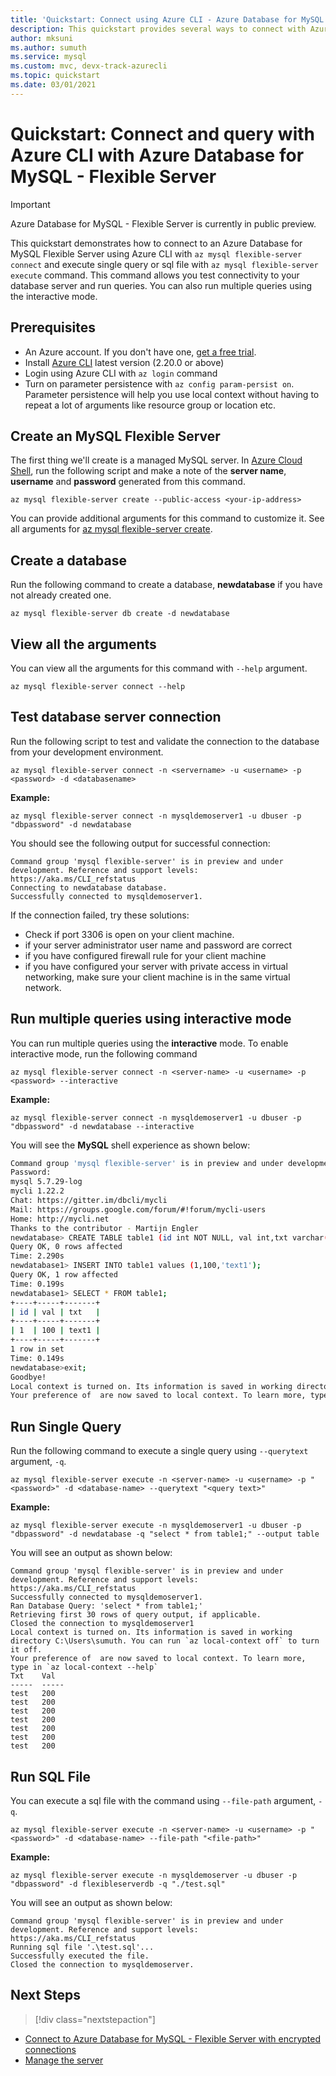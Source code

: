 ```yaml
---
title: 'Quickstart: Connect using Azure CLI - Azure Database for MySQL - Flexible Server'
description: This quickstart provides several ways to connect with Azure CLI with Azure Database for MySQL - Flexible Server.
author: mksuni
ms.author: sumuth
ms.service: mysql
ms.custom: mvc, devx-track-azurecli
ms.topic: quickstart
ms.date: 03/01/2021
---
```


# Quickstart: Connect and query with Azure CLI  with Azure Database for MySQL - Flexible Server

> [!IMPORTANT]
> Azure Database for MySQL - Flexible Server is currently in public preview.

This quickstart demonstrates how to connect to an Azure Database for MySQL Flexible Server using Azure CLI with ```az mysql flexible-server connect``` and execute single query or sql file with ```az mysql flexible-server execute``` command. This command allows you test connectivity to your database server and run queries. You can also run multiple queries using the interactive mode. 

## Prerequisites

- An Azure account. If you don't have one, [get a free trial](https://azure.microsoft.com/free/).
- Install [Azure CLI](/cli/azure/install-azure-cli) latest version (2.20.0 or above)
- Login using Azure CLI with ```az login``` command 
- Turn on parameter persistence with ```az config param-persist on```. Parameter persistence will help you use local context without having to repeat a lot of arguments like resource group or location etc.

## Create an MySQL Flexible Server

The first thing we'll create is a managed MySQL server. In [Azure Cloud Shell](https://shell.azure.com/), run the following script and make a note of the **server name**, **username** and  **password** generated from this command.

```azurecli
az mysql flexible-server create --public-access <your-ip-address>
```

You can provide additional arguments for this command to customize it. See all arguments for [az mysql flexible-server create](/cli/azure/mysql/flexible-server#az_mysql_flexible_server_create).

## Create a database
Run the following command to create a database, **newdatabase** if you have not already created one.

```azurecli
az mysql flexible-server db create -d newdatabase
```

## View all the arguments
You can view all the arguments for this command with ```--help``` argument. 

```azurecli
az mysql flexible-server connect --help
```

## Test database server connection
Run the following script to test and validate the connection to the database from your development environment.

```azurecli
az mysql flexible-server connect -n <servername> -u <username> -p <password> -d <databasename>
```

**Example:**
```azurecli
az mysql flexible-server connect -n mysqldemoserver1 -u dbuser -p "dbpassword" -d newdatabase
```

You should see the following output for successful connection:

```output
Command group 'mysql flexible-server' is in preview and under development. Reference and support levels: https://aka.ms/CLI_refstatus
Connecting to newdatabase database.
Successfully connected to mysqldemoserver1.
```
If the connection failed, try these solutions:
- Check if port 3306 is open on your client machine.
- if your server administrator user name and password are correct
- if you have configured firewall rule for your client machine
- if you have configured your server with private access in virtual networking, make sure your client machine is in the same virtual network.

## Run multiple queries using interactive mode
You can run multiple queries using the **interactive** mode. To enable interactive mode, run the following command

```azurecli
az mysql flexible-server connect -n <server-name> -u <username> -p <password> --interactive
```

**Example:**
```azurecli
az mysql flexible-server connect -n mysqldemoserver1 -u dbuser -p "dbpassword" -d newdatabase --interactive
```

You will see the **MySQL** shell experience as shown below:

```bash
Command group 'mysql flexible-server' is in preview and under development. Reference and support levels: https://aka.ms/CLI_refstatus
Password:
mysql 5.7.29-log
mycli 1.22.2
Chat: https://gitter.im/dbcli/mycli
Mail: https://groups.google.com/forum/#!forum/mycli-users
Home: http://mycli.net
Thanks to the contributor - Martijn Engler
newdatabase> CREATE TABLE table1 (id int NOT NULL, val int,txt varchar(200));
Query OK, 0 rows affected
Time: 2.290s
newdatabase1> INSERT INTO table1 values (1,100,'text1');
Query OK, 1 row affected
Time: 0.199s
newdatabase1> SELECT * FROM table1;
+----+-----+-------+
| id | val | txt   |
+----+-----+-------+
| 1  | 100 | text1 |
+----+-----+-------+
1 row in set
Time: 0.149s
newdatabase>exit;
Goodbye!
Local context is turned on. Its information is saved in working directory C:\mydir. You can run `az local-context off` to turn it off.
Your preference of  are now saved to local context. To learn more, type in `az local-context --help`
```

## Run Single Query
Run the following command to execute a single query using ```--querytext``` argument, ```-q```.

```azurecli
az mysql flexible-server execute -n <server-name> -u <username> -p "<password>" -d <database-name> --querytext "<query text>"
```

**Example:**
```azurecli
az mysql flexible-server execute -n mysqldemoserver1 -u dbuser -p "dbpassword" -d newdatabase -q "select * from table1;" --output table
```

You will see an output as shown below:

```output
Command group 'mysql flexible-server' is in preview and under development. Reference and support levels: https://aka.ms/CLI_refstatus
Successfully connected to mysqldemoserver1.
Ran Database Query: 'select * from table1;'
Retrieving first 30 rows of query output, if applicable.
Closed the connection to mysqldemoserver1
Local context is turned on. Its information is saved in working directory C:\Users\sumuth. You can run `az local-context off` to turn it off.
Your preference of  are now saved to local context. To learn more, type in `az local-context --help`
Txt    Val
-----  -----
test   200
test   200
test   200
test   200
test   200
test   200
test   200
```

## Run SQL File
You can execute a sql file with the command using ```--file-path``` argument, ```-q```.

```azurecli
az mysql flexible-server execute -n <server-name> -u <username> -p "<password>" -d <database-name> --file-path "<file-path>"
```

**Example:** 
```azurecli
az mysql flexible-server execute -n mysqldemoserver -u dbuser -p "dbpassword" -d flexibleserverdb -q "./test.sql"
```

You will see an output as shown below:

```output
Command group 'mysql flexible-server' is in preview and under development. Reference and support levels: https://aka.ms/CLI_refstatus
Running sql file '.\test.sql'...
Successfully executed the file.
Closed the connection to mysqldemoserver.
```

## Next Steps

> [!div class="nextstepaction"]
* [Connect to Azure Database for MySQL - Flexible Server with encrypted connections](how-to-connect-tls-ssl.md)
* [Manage the server](./how-to-manage-server-cli.md)

